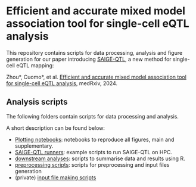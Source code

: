 # Efficient and accurate mixed model association tool for single-cell eQTL analysis 

This repository contains scripts for data processing, analysis and figure generation for our paper introducing [SAIGE-QTL](https://github.com/weizhou0/qtl), a new method for single-cell eQTL mapping:

Zhou*, Cuomo*, et al. [Efficient and accurate mixed model association tool for single-cell eQTL analysis](https://www.medrxiv.org/content/10.1101/2024.05.15.24307317v1), medRxiv, 2024.

## Analysis scripts

The following folders contain scripts for data processing and analysis.

A short description can be found below:

* [Plotting notebooks](Plotting_Notebooks): notebooks to reproduce all figures, main and supplementary.
* [SAIGE-QTL runners](saige_qtl_runners): example scripts to run SAIGE-QTL on HPC.
* [downstream analyses](Rscripts_downstream): scripts to summarise data and results using R.
* [preprocessing scripts](preprocessing): scripts for preprocessing and input files generation
* (private) [input file making scripts](https://github.com/annacuomo/Notebooks_private/tree/main/scripts/saigeqtl_onek1k)

